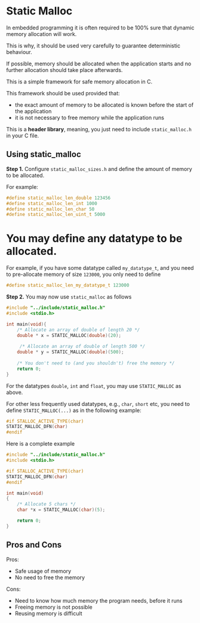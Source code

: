 # Static Malloc

In embedded programming it is often required to be 100% sure that dynamic memory allocation will work.

This is why, it should be used very carefully to guarantee deterministic behaviour. 

If possible, memory should be allocated when the application starts and no further allocation should take place afterwards.

This is a simple framework for safe memory allocation in C.

This framework should be used provided that:

- the exact amount of memory to be allocated is known before the start of the application
- it is not necessary to free memory while the application runs

This is a **header library**, meaning, you just need to include `static_malloc.h` in your C file.

## Using static_malloc
 
**Step 1.** Configure `static_malloc_sizes.h` and define the amount of memory to be allocated.

For example:

```c
#define static_malloc_len_double 123456
#define static_malloc_len_int 1000
#define static_malloc_len_char 50
#define static_malloc_len_uint_t 5000
```

You may define **any** datatype to be allocated.
 =
For example, if you have some datatype called `my_datatype_t`, and you need to pre-allocate memory of size `123000`, you only need to define 

```c
#define static_malloc_len_my_datatype_t 123000
``` 

**Step 2.** You may now use `static_malloc`  as follows

```c
#include "../include/static_malloc.h"
#include <stdio.h>

int main(void){
    /* Allocate an array of double of length 20 */
    double * x = STATIC_MALLOC(double)(20);
    
     /* Allocate an array of double of length 500 */
    double * y = STATIC_MALLOC(double)(500);
    
    /* You don't need to (and you shouldn't) free the memory */
    return 0;
}
```

For the datatypes `double`, `int` and `float`, you may use `STATIC_MALLOC` as above.

For other less frequently used datatypes, e.g., `char`, `short` etc, you need to define `STATIC_MALLOC(...)` as in the following example:

```c
#if STALLOC_ACTIVE_TYPE(char)
STATIC_MALLOC_DFN(char)
#endif
```

Here is a complete example

```c
#include "../include/static_malloc.h"
#include <stdio.h>

#if STALLOC_ACTIVE_TYPE(char)
STATIC_MALLOC_DFN(char)
#endif

int main(void)
{
    /* Allocate 5 chars */
    char *x = STATIC_MALLOC(char)(5);

    return 0;
}
```

## Pros and Cons

Pros:

- Safe usage of memory
- No need to free the memory

Cons: 

- Need to know how much memory the program needs, before it runs
- Freeing memory is not possible
- Reusing memory is difficult